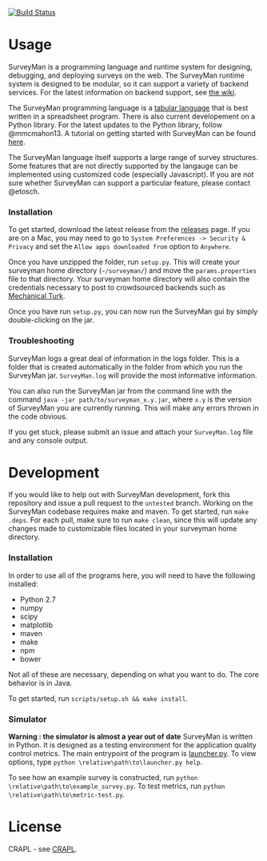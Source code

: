 [![Build Status](https://travis-ci.org/etosch/SurveyMan.png?branch=untested)](https://travis-ci.org/etosch/SurveyMan)
# Usage

SurveyMan is a programming language and runtime system for designing, debugging, and deploying surveys on the web. The SurveyMan runtime system is designed to be modular, so it can support a variety of backend services. For the latest information on backend support, see [the wiki](https://github.com/etosch/SurveyMan/wiki/Deploy). 

The SurveyMan programming language is a [tabular language](https://github.com/etosch/SurveyMan/wiki/Csv-Spec) that is best written in a spreadsheet program. There is also current developement on a Python library. For the latest updates to the Python library, follow @mmcmahon13. A tutorial on getting started with SurveyMan can be found [here](https://github.com/etosch/SurveyMan/wiki/Tutorial).

The SurveyMan language itself supports a large range of survey structures. Some features that are not directly supported by the langauge can be implemented using customized code (especially Javascript). If you are not sure whether SurveyMan can support a particular feature, please contact @etosch.

### Installation

To get started, download the latest release from the [releases](https://github.com/etosch/SurveyMan/releases) page. If you are on a Mac, you may need to go to `System Preferences -> Security & Privacy` and set the `Allow apps downloaded from` option to `Anywhere`. 

Once you have unzipped the folder, run `setup.py`. This will create your surveyman home directory (`~/surveyman/`) and move the `params.properties` file to that directory. Your surveyman home directory will also contain the credentials necessary to post to crowdsourced backends such as [Mechanical Turk](https://github.com/etosch/SurveyMan/wiki/Mturk-Setup). 

Once you have run `setup.py`, you can now run the SurveyMan gui by simply double-clicking on the jar. 

### Troubleshooting

SurveyMan logs a great deal of information in the logs folder. This is a folder that is created automatically in the folder from which you run the SurveyMan jar. `SurveyMan.log` will provide the most informative information. 

You can also run the SurveyMan jar from the command line with the command `java -jar path/to/surveyman_x.y.jar`, where `x.y` is the version of SurveyMan you are currently running. This will make any errors thrown in the code obvious.

If you get stuck, please submit an issue and attach your `SurveyMan.log` file and any console output.


# Development

If you would like to help out with SurveyMan development, fork this repository and issue a pull request to the `untested` branch. 
Working on the SurveyMan codebase requires make and maven. To get started, run `make .deps`. For each pull, make sure to run `make clean`, since this will update any changes made to customizable files located in your surveyman home directory.

### Installation 

In order to use all of the programs here, you will need to have the following installed:

* Python 2.7
* numpy
* scipy
* matplotlib
* maven 
* make
* npm
* bower

Not all of these are necessary, depending on what you want to do. The core behavior is in Java.

To get started, run `scripts/setup.sh && make install`.  

### Simulator

**Warning : the simulator is almost a year out of date**
SurveyMan is written in Python. It is designed as a testing
environment for the application quality control metrics. The main
entrypoint of the program is
[launcher.py](https://github.com/etosch/surveyAutomation/blob/master/src/python/survey/launcher.py). To
view options, type `python \relative\path\to\launcher.py help`.

To see how an example survey is constructed, run `python \relative\path\to\example_survey.py`. To test metrics, run `python \relative\path\to\metric-test.py`.

# License 
CRAPL - see [CRAPL](CRAPL).
